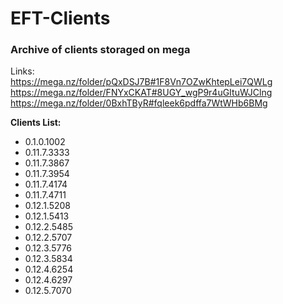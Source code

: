 # EFT-Clients  
### Archive of clients storaged on mega 
  
Links:  
https://mega.nz/folder/pQxDSJ7B#1F8Vn7OZwKhtepLei7QWLg  
https://mega.nz/folder/FNYxCKAT#8UGY_wgP9r4uGItuWJClng  
https://mega.nz/folder/0BxhTByR#fqleek6pdffa7WtWHb6BMg  

**Clients List:**
- 0.1.0.1002
- 0.11.7.3333
- 0.11.7.3867
- 0.11.7.3954
- 0.11.7.4174
- 0.11.7.4711
- 0.12.1.5208
- 0.12.1.5413
- 0.12.2.5485
- 0.12.2.5707
- 0.12.3.5776
- 0.12.3.5834
- 0.12.4.6254
- 0.12.4.6297
- 0.12.5.7070
